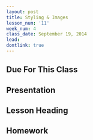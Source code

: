 ```yaml
---
layout: post
title: Styling & Images
lesson_num: '11'
week_num: 4
class_date: September 19, 2014
lead: 
dontlink: true
---
```


## Due For This Class

## Presentation

## Lesson Heading
  
## Homework